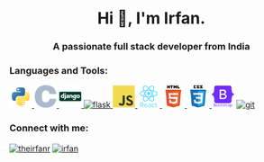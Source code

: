 <!--
**IrfanTheDev/IrfanTheDev** is a ✨ _special_ ✨ repository because its `README.md` (this file) appears on your GitHub profile.
- 🔭 I’m currently working on Web Devlopment
- 🌱 I’m currently learning React
- 👯 I’m looking to collaborate on ... 
- 🤔 I’m looking for help with ... 
- 💬 Ask me about Web Dev
- 📫 How to reach me: Linkedin: https://www.linkedin.com/in/theirfanr/
- 😄 Pronouns: He/Him
- ⚡ Fun fact: I did CS50.
-->


<h1 align="center">Hi 👋, I'm Irfan.</h1>
<h3 align="center">A passionate full stack developer from India</h3>

<!--
<p align="left"> <img src="https://komarev.com/ghpvc/?username=irfanthedev&label=Profile%20views&color=0e75b6&style=flat" alt="irfanthedev" /> </p>
-->

<!--
<p align="left"> <a href="https://github.com/ryo-ma/github-profile-trophy"><img src="https://github-profile-trophy.vercel.app/?username=irfanthedev" alt="irfanthedev" /></a> </p>
-->


<h3 align="left">Languages and Tools:</h3>
<p align="left">
   <a href="https://www.python.org" target="_blank"> <img src="https://raw.githubusercontent.com/devicons/devicon/master/icons/python/python-original.svg" alt="python" width="40" height="40"/> </a> 
   <a href="https://www.cprogramming.com/" target="_blank"> <img src="https://raw.githubusercontent.com/devicons/devicon/master/icons/c/c-original.svg" alt="c" width="40" height="40"/> </a> 
   <a href="https://www.djangoproject.com/" target="_blank"> <img src="https://raw.githubusercontent.com/devicons/devicon/master/icons/django/django-original.svg" alt="django" width="40" height="40"/> </a> 
  <a href="https://flask.palletsprojects.com/" target="_blank"> <img src="https://www.vectorlogo.zone/logos/pocoo_flask/pocoo_flask-icon.svg" alt="flask" width="40" height="40"/> </a> 
  <a href="https://developer.mozilla.org/en-US/docs/Web/JavaScript" target="_blank"> <img src="https://raw.githubusercontent.com/devicons/devicon/master/icons/javascript/javascript-original.svg" alt="javascript" width="40" height="40"/> </a> 
  <a href="https://reactjs.org/" target="_blank"> <img src="https://raw.githubusercontent.com/devicons/devicon/master/icons/react/react-original-wordmark.svg" alt="react" width="40" height="40"/> </a>
   <a href="https://www.w3.org/html/" target="_blank"> <img src="https://raw.githubusercontent.com/devicons/devicon/master/icons/html5/html5-original-wordmark.svg" alt="html5" width="40" height="40"/> </a>
  <a href="https://www.w3schools.com/css/" target="_blank"> <img src="https://raw.githubusercontent.com/devicons/devicon/master/icons/css3/css3-original-wordmark.svg" alt="css3" width="40" height="40"/> </a> 
<a href="https://getbootstrap.com" target="_blank"> <img src="https://raw.githubusercontent.com/devicons/devicon/master/icons/bootstrap/bootstrap-plain-wordmark.svg" alt="bootstrap" width="40" height="40"/></a> 
<a href="https://git-scm.com/" target="_blank"> <img src="https://www.vectorlogo.zone/logos/git-scm/git-scm-icon.svg" alt="git" width="40" height="40"/> </a>  
</p>

<h3 align="left">Connect with me:</h3>
<p align="left">
<a href="https://linkedin.com/in/theirfanr" target="blank"><img align="center" src="https://cdn.jsdelivr.net/npm/simple-icons@3.0.1/icons/linkedin.svg" alt="theirfanr" height="30" width="40" /></a>
<a href="https://www.youtube.com/c/irfan" target="blank"><img align="center" src="https://cdn.jsdelivr.net/npm/simple-icons@3.0.1/icons/youtube.svg" alt="irfan" height="30" width="40" /></a>
</p>

<!--
<p><img align="left" src="https://github-readme-stats.vercel.app/api/top-langs?username=irfanthedev&show_icons=true&locale=en&layout=compact" alt="irfanthedev" /></p>
<p>&nbsp;<img align="center" src="https://github-readme-stats.vercel.app/api?username=irfanthedev&show_icons=true&locale=en" alt="irfanthedev" /></p>
<p><img align="center" src="https://github-readme-streak-stats.herokuapp.com/?user=irfanthedev&" alt="irfanthedev" /></p>
-->

